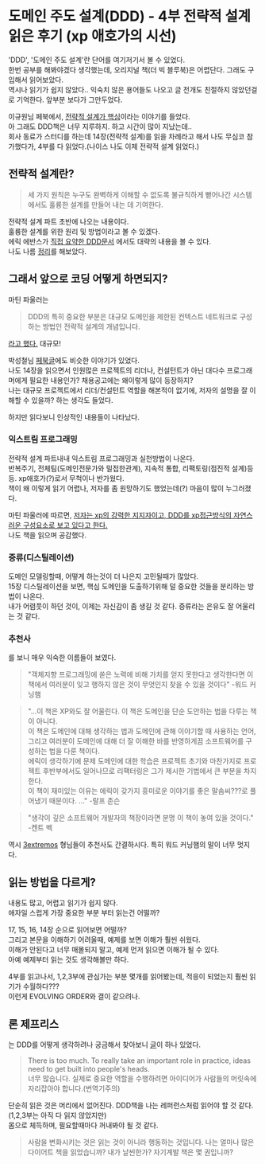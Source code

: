 # 도메인 주도 설계(DDD) - 4부 전략적 설계 읽은 후기 (xp 애호가의 시선)
'DDD', '도메인 주도 설계'란 단어를 여기저기서 볼 수 있었다.  
한번 공부를 해봐야겠다 생각했는데, 오리지널 책(더 빅 블루북)은 어렵단다. 그래도 구입해서 읽어보았다.  
역시나 읽기가 쉽지 않았다.. 익숙치 않은 용어들도 나오고 글 전개도 친절하지 않았던걸로 기억한다. 앞부분 보다가 그만두었다.

이규원님 페북에서, [전략적 설계가 핵심](https://www.facebook.com/gyuwon.yi/posts/pfbid0vzb2zQD3yp4FpBk4HiacR71QVQf419LvFDQUgoQw1pVTjkGA35pnxuTHGchH2p1xl)이라는 이야기를 들었다.  
아 그래도 DDD책은 너무 지루하지. 하고 시간이 많이 지났는데..  
회사 동료가 스터디를 하는데 14장(전략적 설계)를 읽을 차례라고 해서 나도 무심코 참가했다가, 4부를 다 읽었다.(나이스 나도 이제 전략적 설계 읽었다.)

## 전략적 설계란?

>세 가지 원칙은 누구도 완벽하게 이해할 수 없도록 불규칙하게 뻗어나간 시스템에서도 훌륭한 설계를 만들어 내는 데 기여한다.

전략적 설계 파트 초반에 나오는 내용이다.  
훌륭한 설계를 위한 원리 및 방법이라고 볼 수 있겠다.  
에릭 에반스가 [직접 요약한 DDD문서](https://domainlanguage.com/wp-content/uploads/2016/05/DDD_Reference_2015-03.pdf) 에서도 대략의 내용을 볼 수 있다.  
나도 나름 [정리](https://github.com/juniqlim/note/blob/master/programming/2023-02-05-ddd-strategic-design-summary.md)를 해보았다.

## 그래서 앞으로 코딩 어떻게 하면되지?
마틴 파울러는
>DDD의 특히 중요한 부분은 대규모 도메인을 제한된 컨텍스트 네트워크로 구성하는 방법인 전략적 설계의 개념입니다.

[라고 했다.](https://martinfowler.com/bliki/DomainDrivenDesign.html) 대규모!

박성철님 [페북글](https://www.facebook.com/100011369766661/posts/pfbid0wHBojyHhFeq3mn1RFqdhq5qMPnUG11ZvN5JofKCEqYoNpzxFC4St3KeN1c81iwNml)에도 비슷한 이야기가 있었다.  
나도 14장을 읽으면서 인원많은 프로젝트의 리더나, 컨설턴트가 아닌 대다수 프로그래머에게 필요한 내용인가? 채용공고에는 왜이렇게 많이 등장하지?      
나는 대규모 프로젝트에서 리더/컨설턴트 역할을 해본적이 없기에, 저자의 설명을 잘 이해할 수 있을까? 하는 생각도 들었다.

하지만 읽다보니 인상적인 내용들이 나타났다.

### 익스트림 프로그래밍
전략적 설계 파트내내 익스트림 프로그래밍과 실천방법이 나온다.    
반복주기, 전체팀(도메인전문가와 밀접한관계), 지속적 통합, 리팩토링(점진적 설계)등등. xp애호가(?)로서 무척이나 반가웠다.  
책이 왜 이렇게 읽기 어렵나, 저자를 좀 원망하기도 했었는데(?) 마음이 많이 누그러졌다.

마틴 파울러에 따르면, [저자는 xp의 강력한 지지자이고, DDD를 xp접근방식의 자연스러운 구성요소로 보고 있다고 한다.](https://martinfowler.com/bliki/DomainDrivenDesign.html)  
나도 책을 읽으며 공감했다.

### 증류(디스틸레이션)
도메인 모델링할때, 어떻게 하는것이 더 나은지 고민될때가 많았다.  
15장 디스틸레이션을 보면, 핵심 도메인을 도출하기위해 덜 중요한 것들을 분리하는 방법이 나온다.  
내가 어렴풋이 하던 것이, 이제는 자신감이 좀 생길 것 같다. 증류라는 은유도 잘 어울리는 것 같다.

### 추천사
를 보니 매우 익숙한 이름들이 보였다.

>"객체지향 프로그래밍에 쏟은 노력에 비해 가치를 얻지 못한다고 생각한다면 이 책에서 여러분이 잊고 행하지 않은 것이 무엇인지 찾을 수 있을 것이다" -워드 커닝햄

>"...이 책은 XP와도 잘 어울린다. 이 책은 도메인을 단순 도안하는 법을 다루는 책이 아니다.  
이 책은 도메인에 대해 생각하는 법과 도메인에 관해 이야기할 때 사용하는 언어, 그리고 여러분이 도메인에 대해 더 잘 이해한 바를 반영하게끔 소프트웨어를 구성하는 법을 다룬 책이다.  
에릭이 생각하기에 문제 도메인에 대한 학습은 프로젝트 초기와 마찬가지로 프로젝트 후반부에서도 일어나므로 리팩터링은 그가 제시한 기법에서 큰 부분을 차지한다.  
이 책이 재미있는 이유는 에릭이 갖가지 흥미로운 이야기를 좋은 말솜씨???로 풀어냈기 때문이다. ..." -랄프 존슨

>"생각이 깊은 소프트웨어 개발자의 책장이라면 분명 이 책이 놓여 있을 것이다." -켄트 벡

역시 [3extremos](https://wiki.c2.com/?TheThreeExtremos) 형님들이 추천사도 간결하시다. 특히 워드 커닝햄의 말이 너무 멋지다.

## 읽는 방법을 다르게?
내용도 많고, 어렵고 읽기가 쉽지 않다.  
애자일 스럽게 가장 중요한 부분 부터 읽는건 어떨까?

17, 15, 16, 14장 순으로 읽어보면 어떨까?  
그리고 본문을 이해하기 어려울때, 예제를 보면 이해가 훨씬 쉬웠다.  
이해가 안된다고 너무 매몰되지 말고, 예제 먼저 읽으면 이해가 될 수 있다.  
아예 예제부터 읽는 것도 생각해볼만 하다.

4부를 읽고나서, 1,2,3부에 관심가는 부분 몇개를 읽어봤는데, 적응이 되었는지 훨씬 읽기가 수월하다???  
이런게 EVOLVING ORDER와 결이 같으려나.

## 론 제프리스
는 DDD를 어떻게 생각하려나 궁금해서 찾아보니 [글](https://ronjeffries.com/xprog/articles/jatpractice/)이 하나 있었다.

>There is too much. To really take an important role in practice, ideas need to get built into people's heads.  
>너무 많습니다. 실제로 중요한 역할을 수행하려면 아이디어가 사람들의 머릿속에 자리잡아야 합니다.(번역기주의)

단순히 읽은 것은 머리에서 없어진다. DDD책을 나는 레퍼런스처럼 읽어야 할 것 같다.(1,2,3부는 아직 다 읽지 않았지만)  
몸으로 체득하며, 필요할때마다 꺼내봐야 될 것 같다.

>사람을 변화시키는 것은 읽는 것이 아니라 행동하는 것입니다. 나는 얼마나 많은 다이어트 책을 읽었습니까? 내가 날씬한가? 자기계발 책은 몇 권입니까?

